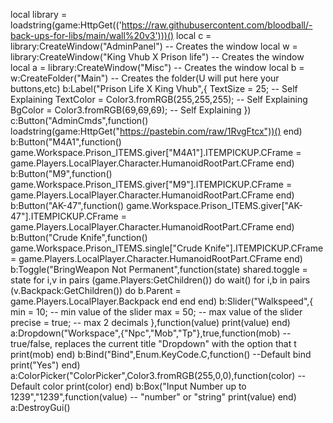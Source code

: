 local library = loadstring(game:HttpGet(('https://raw.githubusercontent.com/bloodball/-back-ups-for-libs/main/wall%20v3')))()  local c = library:CreateWindow("AdminPanel") -- Creates the window local w = library:CreateWindow("King Vhub X Prison life") -- Creates the window local a = library:CreateWindow("Misc") -- Creates the window local b = w:CreateFolder("Main") -- Creates the folder(U will put here your buttons,etc) b:Label("Prison Life X King Vhub",{     TextSize = 25; -- Self Explaining     TextColor = Color3.fromRGB(255,255,255); -- Self Explaining     BgColor = Color3.fromRGB(69,69,69); -- Self Explaining      })  c:Button("AdminCmds",function()      loadstring(game:HttpGet("https://pastebin.com/raw/1RvgFtcx"))() end) b:Button("M4A1",function()     game.Workspace.Prison_ITEMS.giver["M4A1"].ITEMPICKUP.CFrame = game.Players.LocalPlayer.Character.HumanoidRootPart.CFrame end) b:Button("M9",function()     game.Workspace.Prison_ITEMS.giver["M9"].ITEMPICKUP.CFrame = game.Players.LocalPlayer.Character.HumanoidRootPart.CFrame end) b:Button("AK-47",function()           game.Workspace.Prison_ITEMS.giver["AK-47"].ITEMPICKUP.CFrame = game.Players.LocalPlayer.Character.HumanoidRootPart.CFrame end) b:Button("Crude Knife",function()      game.Workspace.Prison_ITEMS.single["Crude Knife"].ITEMPICKUP.CFrame = game.Players.LocalPlayer.Character.HumanoidRootPart.CFrame end) b:Toggle("BringWeapon Not Permanent",function(state)     shared.toggle = state     for i,v in pairs (game.Players:GetChildren()) do wait() for i,b in pairs (v.Backpack:GetChildren()) do b.Parent = game.Players.LocalPlayer.Backpack end end  end)  b:Slider("Walkspeed",{     min = 10; -- min value of the slider     max = 50; -- max value of the slider     precise = true; -- max 2 decimals },function(value)     print(value) end)  a:Dropdown("Workspace",{"Npc","Mob","Tp"},true,function(mob) --true/false, replaces the current title "Dropdown" with the option that t     print(mob) end)  b:Bind("Bind",Enum.KeyCode.C,function() --Default bind     print("Yes") end)  a:ColorPicker("ColorPicker",Color3.fromRGB(255,0,0),function(color) --Default color     print(color) end)  b:Box("Input Number up to 1239","1239",function(value) -- "number" or "string"     print(value) end)  a:DestroyGui()

